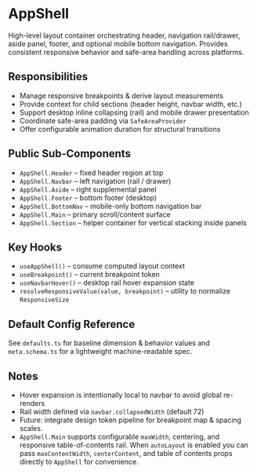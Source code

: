 # AppShell

High-level layout container orchestrating header, navigation rail/drawer, aside panel, footer, and optional mobile bottom navigation. Provides consistent responsive behavior and safe-area handling across platforms.

## Responsibilities
- Manage responsive breakpoints & derive layout measurements
- Provide context for child sections (header height, navbar width, etc.)
- Support desktop inline collapsing (rail) and mobile drawer presentation
- Coordinate safe-area padding via `SafeAreaProvider`
- Offer configurable animation duration for structural transitions

## Public Sub-Components
- `AppShell.Header` – fixed header region at top
- `AppShell.Navbar` – left navigation (rail / drawer)
- `AppShell.Aside` – right supplemental panel
- `AppShell.Footer` – bottom footer (desktop)
- `AppShell.BottomNav` – mobile-only bottom navigation bar
- `AppShell.Main` – primary scroll/content surface
- `AppShell.Section` – helper container for vertical stacking inside panels

## Key Hooks
- `useAppShell()` – consume computed layout context
- `useBreakpoint()` – current breakpoint token
- `useNavbarHover()` – desktop rail hover expansion state
- `resolveResponsiveValue(value, breakpoint)` – utility to normalize `ResponsiveSize`

## Default Config Reference
See `defaults.ts` for baseline dimension & behavior values and `meta.schema.ts` for a lightweight machine-readable spec.

## Notes
- Hover expansion is intentionally local to navbar to avoid global re-renders
- Rail width defined via `navbar.collapsedWidth` (default 72)
- Future: integrate design token pipeline for breakpoint map & spacing scales.
- `AppShell.Main` supports configurable `maxWidth`, centering, and responsive table-of-contents rail. When `autoLayout` is enabled you can pass `maxContentWidth`, `centerContent`, and table of contents props directly to `AppShell` for convenience.
